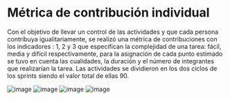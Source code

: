 # Métrica de contribución individual

Con el objetivo de llevar un control de las actividades y que cada persona contribuya igualitariamente, se realizó una métrica de contribuciones con los indicadores
: 1, 2 y 3 que especifican la complejidad de una tarea: fácil, media y difícil respectivamente, para la asignación de cada punto estimado se tuvo en cuenta las cualidades, 
la duración y el número de integrantes que realizarían la tarea.
Las actividades se dividieron en los dos ciclos de los sprints siendo el valor total de ellas 90.  

![image](https://user-images.githubusercontent.com/112056157/202831364-10f349f8-c528-4bd4-912e-5888c21f7f19.png)
![image](https://user-images.githubusercontent.com/112056157/202831365-0c4b372e-cc7f-41ef-b43b-10b3131bc729.png)
![image](https://user-images.githubusercontent.com/112056157/202831369-9a3123d3-b51e-4cd0-a31f-ad67a2d29313.png)
![image](https://user-images.githubusercontent.com/112056157/202831375-73a3335f-cbd7-4622-b1ff-8c5ebb071323.png)

